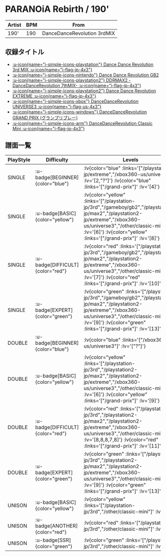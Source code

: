 # PARANOiA Rebirth / 190'

|Artist|BPM|From|
|------|---|----|
|190'|190|DanceDanceRevolution 3rdMIX|

## 収録タイトル

- [ :u-icon{name="i-simple-icons-playstation"} Dance Dance Revolution 3rd MIX :u-icon{name="i-flag-jp-4x3"} ](/playstation-jp/3rd)
- [ :u-icon{name="i-simple-icons-nintendo"} Dance Dance Revolution GB2](/gameboy/gb2)
- [ :u-icon{name="i-simple-icons-playstation2"} DDRMAX2 -DanceDanceRevolution 7thMIX- :u-icon{name="i-flag-jp-4x3"} ](/playstation2-jp/max2)
- [ :u-icon{name="i-simple-icons-playstation2"} Dance Dance Revolution EXTREME :u-icon{name="i-flag-jp-4x3"} ](/playstation2-jp/extreme)
- [ :u-icon{name="i-simple-icons-xbox"} DanceDanceRevolution UNIVERSE3 :u-icon{name="i-flag-us-4x3"} ](/xbox360-us/universe3)
- [ :u-icon{name="i-simple-icons-windows"} DanceDanceRevolution GRAND PRIX (グランプリプレー)](/grand-prix#ddr-3rdmix)
- [ :u-icon{name="i-simple-icons-arm"} DanceDanceRevolution Classic Mini :u-icon{name="i-flag-jp-4x3"} ](/other/classic-mini)

## 譜面一覧

|PlayStyle|Difficulty|Levels|Notes|Movie|
|---------|----------|------|-----|-----|
|SINGLE| :u-badge[BEGINNER]{color="blue"} | :lv{color="blue" :links='["/playstation2-jp/extreme","/xbox360-us/universe3"]' :lv='[2,"?"]'}  :lv{color="blue" :links='["/grand-prix"]' :lv='[4]'} |117/0||
|SINGLE| :u-badge[BASIC]{color="yellow"} | :lv{color="yellow" :links='["/playstation-jp/3rd","/gameboy/gb2","/playstation2-jp/max2","/playstation2-jp/extreme","/xbox360-us/universe3","/other/classic-mini"]' :lv='[6]'}  :lv{color="yellow" :links='["/grand-prix"]' :lv='[8]'} |280/0||
|SINGLE| :u-badge[DIFFICULT]{color="red"} | :lv{color="red" :links='["/playstation-jp/3rd","/gameboy/gb2","/playstation2-jp/max2","/playstation2-jp/extreme","/xbox360-us/universe3","/other/classic-mini"]' :lv='[7]'}  :lv{color="red" :links='["/grand-prix"]' :lv='[10]'} |322/0||
|SINGLE| :u-badge[EXPERT]{color="green"} | :lv{color="green" :links='["/playstation-jp/3rd","/gameboy/gb2","/playstation2-jp/max2","/playstation2-jp/extreme","/xbox360-us/universe3","/other/classic-mini"]' :lv='[9]'}  :lv{color="green" :links='["/grand-prix"]' :lv='[13]'} |433/0||
|DOUBLE| :u-badge[BEGINNER]{color="blue"} | :lv{color="blue" :links='["/xbox360-us/universe3"]' :lv='["?"]'} |84/11||
|DOUBLE| :u-badge[BASIC]{color="yellow"} | :lv{color="yellow" :links='["/playstation-jp/3rd","/playstation2-jp/max2","/playstation2-jp/extreme","/xbox360-us/universe3","/other/classic-mini"]' :lv='[6]'}  :lv{color="yellow" :links='["/grand-prix"]' :lv='[9]'} |281/0||
|DOUBLE| :u-badge[DIFFICULT]{color="red"} | :lv{color="red" :links='["/playstation-jp/3rd","/playstation2-jp/max2","/playstation2-jp/extreme","/xbox360-us/universe3","/other/classic-mini"]' :lv='[8,8,8,7,8]'}  :lv{color="red" :links='["/grand-prix"]' :lv='[11]'} |321/0||
|DOUBLE| :u-badge[EXPERT]{color="green"} | :lv{color="green" :links='["/playstation-jp/3rd","/playstation2-jp/max2","/playstation2-jp/extreme","/xbox360-us/universe3","/other/classic-mini"]' :lv='[9]'}  :lv{color="green" :links='["/grand-prix"]' :lv='[13]'} |423/0||
|UNISON| :u-badge[BASIC]{color="yellow"} | :lv{color="yellow" :links='["/playstation-jp/3rd","/other/classic-mini"]' :lv='[6]'} |||
|UNISON| :u-badge[ANOTHER]{color="red"} | :lv{color="red" :links='["/playstation-jp/3rd","/other/classic-mini"]' :lv='[7]'} |||
|UNISON| :u-badge[SSR]{color="green"} | :lv{color="green" :links='["/playstation-jp/3rd","/other/classic-mini"]' :lv='[9]'} |||
